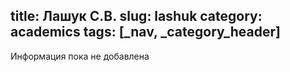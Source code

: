 title: Лашук С.В.
slug: lashuk
category: academics
tags: [_nav, _category_header]
---

Информация пока не добавлена
